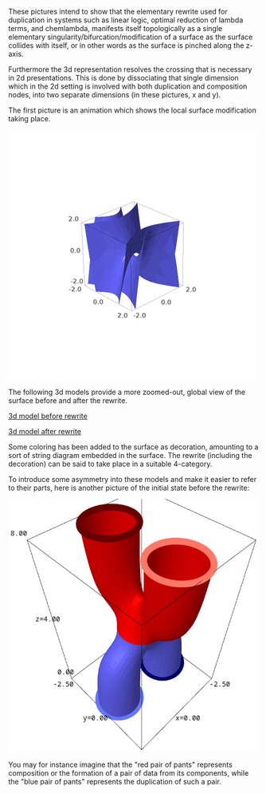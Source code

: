 These pictures intend to show that the elementary rewrite used for duplication in systems such as linear logic, optimal reduction of lambda terms, and chemlambda, manifests itself topologically as a single elementary singularity/bifurcation/modification of a surface as the surface collides with itself, or in other words as the surface is pinched along the z-axis.

Furthermore the 3d representation resolves the crossing that is necessary in 2d presentations. This is done by dissociating that single dimension which in the 2d setting is involved with both duplication and composition nodes, into two separate dimensions (in these pictures, x and y).

The first picture is an animation which shows the local surface modification taking place.

![animation](main3d_g3_bigger.gif)

The following 3d models provide a more zoomed-out, global view of the surface before and after the rewrite.

[3d model before rewrite](viewer.html?obj=212-textured.obj&tex=212-textured.png)

[3d model after rewrite](viewer.html?obj=242-textured.obj&tex=242-textured.png)

Some coloring has been added to the surface as decoration, amounting to a sort of string diagram embedded in the surface. The rewrite (including the decoration) can be said to take place in a suitable 4-category.

To introduce some asymmetry into these models and make it easier to refer to their parts, here is another picture of the initial state before the rewrite:

![color coded](212-colorcoded.png)

You may for instance imagine that the "red pair of pants" represents composition or the formation of a pair of data from its components, while the "blue pair of pants" represents the duplication of such a pair.
